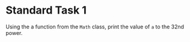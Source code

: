 # Standard Task 1
Using the a function from the `Math` class, print the value of `a` to the 32nd power.